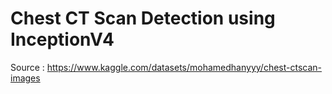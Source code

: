 # Chest CT Scan Detection using InceptionV4

Source : https://www.kaggle.com/datasets/mohamedhanyyy/chest-ctscan-images 
